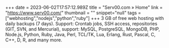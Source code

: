 +++
date = 2023-06-02T17:57:12.989Z
title = "Serv00.com » Home"
link = "https://www.serv00.com/"
thumbnail = ""
snippet="null"
tags = ["webhosting","nodejs","python","ruby"]
+++
3 GB of free web hosting with daily backups (7 days). Support: Crontab jobs, SSH access, repositories (GIT, SVN, and Mercurial), support: MySQL, PostgreSQL, MongoDB, PHP, Node.js, Python, Ruby, Java, Perl, TCL/TK, Lua, Erlang, Rust, Pascal, C, C++, D, R, and many more.







